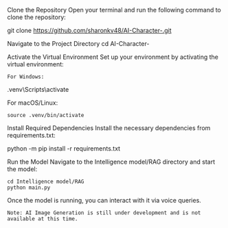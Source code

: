 Clone the Repository
Open your terminal and run the following command to clone the repository:

git clone https://github.com/sharonkv48/AI-Character-.git

Navigate to the Project Directory
cd AI-Character-

Activate the Virtual Environment
Set up your environment by activating the virtual environment:

    For Windows:

.venv\Scripts\activate

For macOS/Linux:

    source .venv/bin/activate

Install Required Dependencies
Install the necessary dependencies from requirements.txt:

python -m pip install -r requirements.txt

Run the Model
Navigate to the Intelligence model/RAG directory and start the model:

    cd Intelligence model/RAG
    python main.py

Once the model is running, you can interact with it via voice queries.

    Note: AI Image Generation is still under development and is not available at this time.
